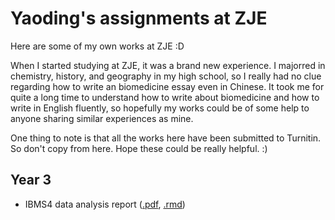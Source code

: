 # Yaoding's assignments at ZJE

Here are some of my own works at ZJE :D

When I started studying at ZJE, it was a brand new experience. I majorred in chemistry, history, and geography in my high school, so I really had no clue regarding how to write an biomedicine essay even in Chinese. It took me for quite a long time to understand how to write about biomedicine and how to write in English fluently, so hopefully my works could be of some help to anyone sharing similar experiences as mine. 

One thing to note is that all the works here have been submitted to Turnitin. So don't copy from here. Hope these could be really helpful. :)

## Year 3

- IBMS4 data analysis report ([.pdf](IBMS3_data_analysis_report.pdf), [.rmd]())

